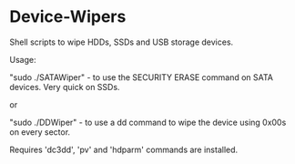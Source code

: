 # Device-Wipers
Shell scripts to wipe HDDs, SSDs and USB storage devices.

Usage:

"sudo ./SATAWiper" - to use the SECURITY ERASE command on SATA devices. Very quick on SSDs.

or

"sudo ./DDWiper" - to use a dd command to wipe the device using 0x00s on every sector.

Requires 'dc3dd', 'pv' and 'hdparm' commands are installed.
